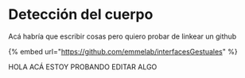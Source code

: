 # Detección del cuerpo

Acá habría que escribir cosas pero quiero probar de linkear un github

{% embed url="https://github.com/emmelab/interfacesGestuales" %}

HOLA ACÁ ESTOY PROBANDO EDITAR ALGO
